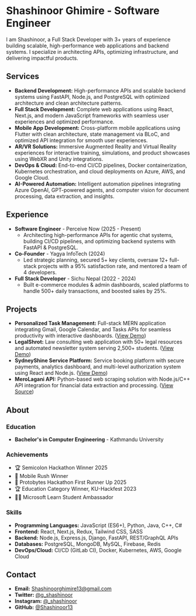 # Shashinoor Ghimire - Software Engineer

I am Shashinoor, a Full Stack Developer with 3+ years of experience building scalable, high-performance web applications and backend systems. I specialize in architecting APIs, optimizing infrastructure, and delivering impactful products.

## Services

*   **Backend Development:** High-performance APIs and scalable backend systems using FastAPI, Node.js, and PostgreSQL with optimized architecture and clean architecture patterns.
*   **Full Stack Development:** Complete web applications using React, Next.js, and modern JavaScript frameworks with seamless user experiences and optimized performance.
*   **Mobile App Development:** Cross-platform mobile applications using Flutter with clean architecture, state management via BLoC, and optimized API integration for smooth user experiences.
*   **AR/VR Solutions:** Immersive Augmented Reality and Virtual Reality experiences for interactive training, simulations, and product showcases using WebXR and Unity integrations.
*   **DevOps & Cloud:** End-to-end CI/CD pipelines, Docker containerization, Kubernetes orchestration, and cloud deployments on Azure, AWS, and Google Cloud.
*   **AI-Powered Automation:** Intelligent automation pipelines integrating Azure OpenAI, GPT-powered agents, and computer vision for document processing, data extraction, and insights.

## Experience

*   **Software Engineer** - Perceive Now (2025 - Present)
    *   Architecting high-performance APIs for agentic chat systems, building CI/CD pipelines, and optimizing backend systems with FastAPI & PostgreSQL.
*   **Co-Founder** - Yagya InfoTech (2024)
    *   Led strategic planning, secured 5+ key clients, oversaw 12+ full-stack projects with a 95% satisfaction rate, and mentored a team of 4 developers.
*   **Full Stack Developer** - Sichu Nepal (2022 - 2024)
    *   Built e-commerce modules & admin dashboards, scaled platforms to handle 500+ daily transactions, and boosted sales by 25%.

## Projects

*   **Personalized Task Management:** Full-stack MERN application integrating Gmail, Google Calendar, and Tasks APIs for seamless productivity with interactive dashboards. ([View Demo](https://personal-tracker-gamma.vercel.app/))
*   **LegalShrot:** Law consulting web application with 50+ legal resources and automated newsletter system serving 2,500+ students. ([View Demo](https://legalsahara.vercel.app/))
*   **SydneyShine Service Platform:** Service booking platform with secure payments, analytics dashboard, and multi-level authorization system using React and Node.js. ([View Demo](https://www.sydneyshine.au/))
*   **MeroLagani API:** Python-based web scraping solution with Node.js/C++ API integration for financial data extraction and processing. ([View Source](https://github.com/Shashinoor13/MeroLagani_API))

## About

### Education
*   **Bachelor's in Computer Engineering** - Kathmandu University

### Achievements
*   🏆 Semicolon Hackathon Winner 2025
*   🥇 Mobile Rush Winner
*   🥈 Protobytes Hackathon First Runner Up 2025
*   🏆 Education Category Winner, KU-Hackfest 2023
*   👨‍💻 Microsoft Learn Student Ambassador

### Skills
*   **Programming Languages:** JavaScript (ES6+), Python, Java, C++, C#
*   **Frontend:** React, Next.js, Redux, Tailwind CSS, SASS
*   **Backend:** Node.js, Express.js, Django, FastAPI, REST/GraphQL APIs
*   **Databases:** PostgreSQL, MongoDB, MySQL, Firebase, Redis
*   **DevOps/Cloud:** CI/CD (GitLab CI), Docker, Kubernetes, AWS, Google Cloud

## Contact

*   **Email:** Shashinoorghimire13@gmail.com
*   **Twitter:** [@g_shashinoor](https://twitter.com/g_shashinoor)
*   **Instagram:** [@_shashinoor](https://www.instagram.com/_shashinoor/)
*   **GitHub:** [@Shashinoor13](https://github.com/Shashinoor13)